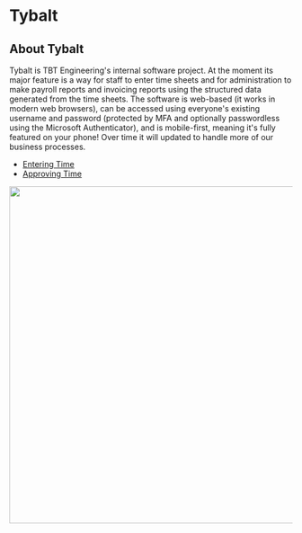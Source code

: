 # Tybalt

## About Tybalt

Tybalt is TBT Engineering's internal software project. At the moment its major feature is a way for staff to enter time sheets and for administration to make payroll reports and invoicing reports using the structured data generated from the time sheets. The software is web-based (it works in modern web browsers), can be accessed using everyone's existing username and password (protected by MFA and optionally passwordless using the Microsoft Authenticator), and is mobile-first, meaning it's fully featured on your phone! Over time it will updated to handle more of our business processes.

* [Entering Time](https://github.com/stamler/tbte-docs/blob/master/tybalt-entering-time.md)
* [Approving Time](https://github.com/stamler/tbte-docs/blob/master/tybalt-approving-time.md)

<p align="center">
  <img width="600px" src="https://github.com/stamler/tbte-docs/blob/master/tybalt-images/home.png">
</p>
